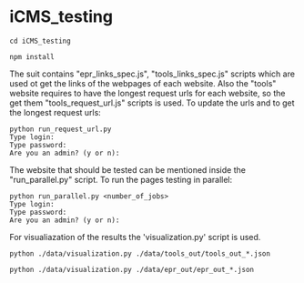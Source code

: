 # iCMS_testing

```terminal
cd iCMS_testing

npm install
```

The suit contains "epr_links_spec.js", "tools_links_spec.js" scripts which are used ot get the links of the webpages of each website. Also the "tools" website requires to have the longest request urls for each website, so the get them "tools_request_url.js" scripts is used.
To update the urls and to get the longest request urls:
```terminal
python run_request_url.py
Type login: 
Type password: 
Are you an admin? (y or n): 
```

The website that should be tested can be mentioned inside the "run_parallel.py" script.
To run the pages testing in parallel:
```terminal
python run_parallel.py <number_of_jobs>
Type login: 
Type password: 
Are you an admin? (y or n): 
```

For visualiazation of the results the 'visualization.py' script is used. 
```terminal
python ./data/visualization.py ./data/tools_out/tools_out_*.json

python ./data/visualization.py ./data/epr_out/epr_out_*.json
```

